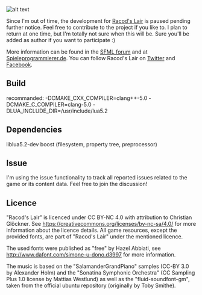 ![alt text](http://media.indiedb.com/images/games/1/41/40378/add.png "Racod's Lair")

Since I'm out of time, the development for [Racod's Lair](http://www.indiedb.com/games/racods-lair/) is paused pending further notice. Feel free to contribute to the project if you like to. I plan to return at one time, but I'm totally not sure when this will be. Sure you'll be added as author if you want to participate :)

More information can be found in the [SFML forum](http://en.sfml-dev.org/forums/index.php?topic=16367.0) and at [Spieleprogrammierer.de](https://www.spieleprogrammierer.de/12-projektvorstellungen-und-stellenangebote/23552-racod-s-lair-ein-coop-dungeoncrawler). You can follow Racod's Lair on [Twitter](http://www.twitter.com/racodslair) and [Facebook](http://www.facebook.com/racodslair).

## Build

recommanded: -DCMAKE_CXX_COMPILER=clang++-5.0 -DCMAKE_C_COMPILER=clang-5.0 -DLUA_INCLUDE_DIR=/usr/include/lua5.2

## Dependencies

liblua5.2-dev
boost (filesystem, property tree, preprocessor)

## Issue

I'm using the issue functionality to track all reported issues related to the game or its content data. Feel free to join the discussion!

## Licence

"Racod's Lair" is licenced under CC BY-NC 4.0 with attribution to Christian Glöckner. See https://creativecommons.org/licenses/by-nc-sa/4.0/ for more information about the licence details. All game resources, except the provided fonts, are part of "Racod's Lair" under the mentioned licence.

The used fonts were published as "free" by Hazel Abbiati, see http://www.dafont.com/simone-u-dono.d3997 for more information.

The music is based on the "SalamanderGrandPiano" samples (CC-BY 3.0 by Alexander Holm) and the "Sonatina Symphonic Orchestra" (CC Sampling Plus 1.0 license by Mattias Westlund) as well as the "fluid-soundfont-gm", taken from the official ubuntu repository (originally by Toby Smithe).
